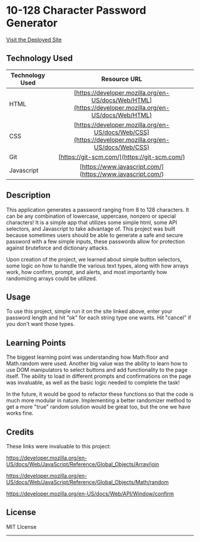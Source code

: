 # 10-128 Character Password Generator

[Visit the Deployed Site](https://dann-lam.github.io/03-28-2023-passwordGen/)

## Technology Used

| Technology Used         | Resource URL           |
| ------------- |:-------------:|
| HTML    | [https://developer.mozilla.org/en-US/docs/Web/HTML](https://developer.mozilla.org/en-US/docs/Web/HTML) |
| CSS     | [https://developer.mozilla.org/en-US/docs/Web/CSS](https://developer.mozilla.org/en-US/docs/Web/CSS)      |
| Git | [https://git-scm.com/](https://git-scm.com/)     |
| Javascript | [https://www.javascript.com/] (https://www.javascript.com/)      |

## Description

This application generates a password ranging from 8 to 128 characters.
It can be any combination of lowercase, uppercase, nonzero or special characters!
It is a simple app that utilizes some simple html, some API selectors, and Javascript to take advantage of.
This project was built because sometimes users should be able to generate a safe and secure password with a few simple inputs, these passwords allow for protection against bruteforce and dictionary attacks.

Upon creation of the project, we learned about simple button selectors, some logic on how to handle the various text types, along with how arrays work, how confirm, prompt, and alerts, and most importantly how randomizing arrays could be utilized.



## Usage

To use this project, simple run it on the site linked above, enter your password length and hit "ok" for each string type one wants. Hit "cancel" if you don't want those types.

## Learning Points

The biggest learning point was understanding how Math.floor and Math.random were used.
Another big value was the ability to learn how to use DOM manipulators to select buttons and add functionality to the page itself.
The ability to load in different prompts and confirmations on the page was invaluable, as well as the basic logic needed to complete the task!

In the future, it would be good to refactor these functions so that the code is much more modular in nature.
Implementing a better randomizer method to get a more "true" random solution would be great too, but the one we have works fine.


## Credits

These links were invaluable to this project:

https://developer.mozilla.org/en-US/docs/Web/JavaScript/Reference/Global_Objects/Array/join

https://developer.mozilla.org/en-US/docs/Web/JavaScript/Reference/Global_Objects/Math/random

https://developer.mozilla.org/en-US/docs/Web/API/Window/confirm

## License

MIT LIcense


---
